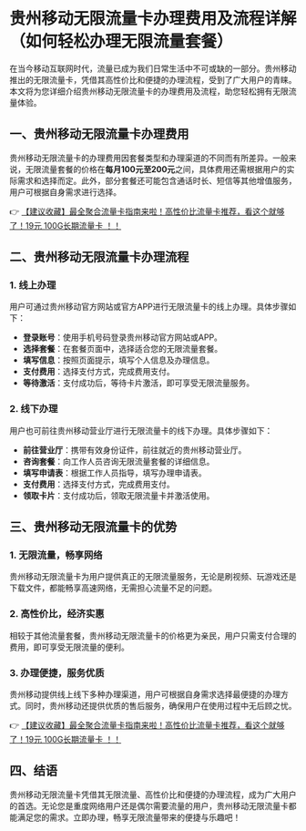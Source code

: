 # 贵州移动无限流量卡办理费用及流程详解（如何轻松办理无限流量套餐）

在当今移动互联网时代，流量已成为我们日常生活中不可或缺的一部分。贵州移动推出的无限流量卡，凭借其高性价比和便捷的办理流程，受到了广大用户的青睐。本文将为您详细介绍贵州移动无限流量卡的办理费用及流程，助您轻松拥有无限流量体验。

## 一、贵州移动无限流量卡办理费用

贵州移动无限流量卡的办理费用因套餐类型和办理渠道的不同而有所差异。一般来说，无限流量套餐的价格在**每月100元至200元**之间，具体费用还需根据用户的实际需求和选择而定。此外，部分套餐还可能包含通话时长、短信等其他增值服务，用户可根据自身需求进行选择。

👉 [【建议收藏】最全聚合流量卡指南来啦！高性价比流量卡推荐，看这个就够了！19元 100G长期流量卡 ！！](https://bit.ly/Liuliangka)

## 二、贵州移动无限流量卡办理流程

### 1. 线上办理

用户可通过贵州移动官方网站或官方APP进行无限流量卡的线上办理。具体步骤如下：

- **登录账号**：使用手机号码登录贵州移动官方网站或APP。
- **选择套餐**：在套餐页面中，选择适合您的无限流量套餐。
- **填写信息**：按照页面提示，填写个人信息及办理信息。
- **支付费用**：选择支付方式，完成费用支付。
- **等待激活**：支付成功后，等待卡片激活，即可享受无限流量服务。

### 2. 线下办理

用户也可前往贵州移动营业厅进行无限流量卡的线下办理。具体步骤如下：

- **前往营业厅**：携带有效身份证件，前往就近的贵州移动营业厅。
- **咨询套餐**：向工作人员咨询无限流量套餐的详细信息。
- **填写申请表**：根据工作人员指导，填写办理申请表。
- **支付费用**：选择支付方式，完成费用支付。
- **领取卡片**：支付成功后，领取无限流量卡并激活使用。

## 三、贵州移动无限流量卡的优势

### 1. 无限流量，畅享网络

贵州移动无限流量卡为用户提供真正的无限流量服务，无论是刷视频、玩游戏还是下载文件，都能畅享高速网络，无需担心流量不足的问题。

### 2. 高性价比，经济实惠

相较于其他流量套餐，贵州移动无限流量卡的价格更为亲民，用户只需支付合理的费用，即可享受无限流量的便利。

### 3. 办理便捷，服务优质

贵州移动提供线上线下多种办理渠道，用户可根据自身需求选择最便捷的办理方式。同时，贵州移动还提供优质的售后服务，确保用户在使用过程中无后顾之忧。

👉 [【建议收藏】最全聚合流量卡指南来啦！高性价比流量卡推荐，看这个就够了！19元 100G长期流量卡 ！！](https://bit.ly/Liuliangka)

## 四、结语

贵州移动无限流量卡凭借其无限流量、高性价比和便捷的办理流程，成为广大用户的首选。无论您是重度网络用户还是偶尔需要流量的用户，贵州移动无限流量卡都能满足您的需求。立即办理，畅享无限流量带来的便捷与乐趣吧！